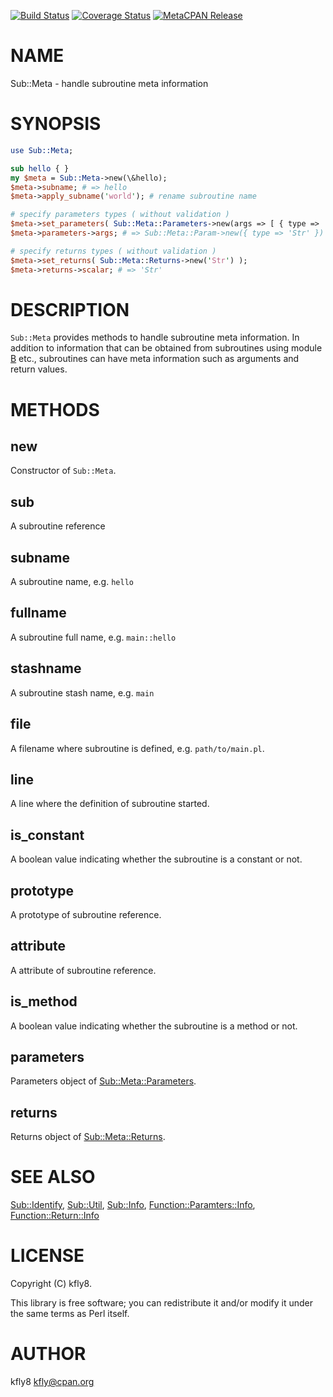 [![Build Status](https://travis-ci.org/kfly8/p5-Sub-Meta.svg?branch=master)](https://travis-ci.org/kfly8/p5-Sub-Meta) [![Coverage Status](https://img.shields.io/coveralls/kfly8/p5-Sub-Meta/master.svg?style=flat)](https://coveralls.io/r/kfly8/p5-Sub-Meta?branch=master) [![MetaCPAN Release](https://badge.fury.io/pl/Sub-Meta.svg)](https://metacpan.org/release/Sub-Meta)
# NAME

Sub::Meta - handle subroutine meta information

# SYNOPSIS

```perl
use Sub::Meta;

sub hello { }
my $meta = Sub::Meta->new(\&hello);
$meta->subname; # => hello
$meta->apply_subname('world'); # rename subroutine name

# specify parameters types ( without validation )
$meta->set_parameters( Sub::Meta::Parameters->new(args => [ { type => 'Str' }]) );
$meta->parameters->args; # => Sub::Meta::Param->new({ type => 'Str' })

# specify returns types ( without validation )
$meta->set_returns( Sub::Meta::Returns->new('Str') );
$meta->returns->scalar; # => 'Str'
```

# DESCRIPTION

`Sub::Meta` provides methods to handle subroutine meta information. In addition to information that can be obtained from subroutines using module [B](https://metacpan.org/pod/B) etc., subroutines can have meta information such as arguments and return values.

# METHODS

## new

Constructor of `Sub::Meta`.

## sub

A subroutine reference

## subname

A subroutine name, e.g. `hello`

## fullname

A subroutine full name, e.g. `main::hello`

## stashname

A subroutine stash name, e.g. `main`

## file

A filename where subroutine is defined, e.g. `path/to/main.pl`.

## line

A line where the definition of subroutine started.

## is\_constant

A boolean value indicating whether the subroutine is a constant or not.

## prototype

A prototype of subroutine reference.

## attribute

A attribute of subroutine reference.

## is\_method

A boolean value indicating whether the subroutine is a method or not.

## parameters

Parameters object of [Sub::Meta::Parameters](https://metacpan.org/pod/Sub::Meta::Parameters).

## returns

Returns object of [Sub::Meta::Returns](https://metacpan.org/pod/Sub::Meta::Returns).

# SEE ALSO

[Sub::Identify](https://metacpan.org/pod/Sub::Identify), [Sub::Util](https://metacpan.org/pod/Sub::Util), [Sub::Info](https://metacpan.org/pod/Sub::Info), [Function::Paramters::Info](https://metacpan.org/pod/Function::Paramters::Info), [Function::Return::Info](https://metacpan.org/pod/Function::Return::Info)

# LICENSE

Copyright (C) kfly8.

This library is free software; you can redistribute it and/or modify
it under the same terms as Perl itself.

# AUTHOR

kfly8 <kfly@cpan.org>

